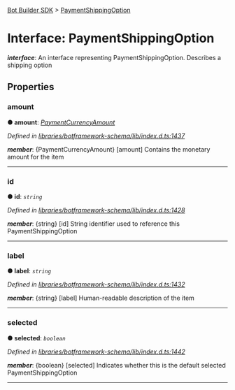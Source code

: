 [Bot Builder SDK](../README.md) > [PaymentShippingOption](../interfaces/botbuilder.paymentshippingoption.md)



# Interface: PaymentShippingOption

*__interface__*: An interface representing PaymentShippingOption. Describes a shipping option



## Properties
<a id="amount"></a>

###  amount

**●  amount**:  *[PaymentCurrencyAmount](botbuilder.paymentcurrencyamount.md)* 

*Defined in [libraries/botframework-schema/lib/index.d.ts:1437](https://github.com/Microsoft/botbuilder-js/blob/c748a95/libraries/botframework-schema/lib/index.d.ts#L1437)*


*__member__*: {PaymentCurrencyAmount} [amount] Contains the monetary amount for the item





___

<a id="id"></a>

###  id

**●  id**:  *`string`* 

*Defined in [libraries/botframework-schema/lib/index.d.ts:1428](https://github.com/Microsoft/botbuilder-js/blob/c748a95/libraries/botframework-schema/lib/index.d.ts#L1428)*


*__member__*: {string} [id] String identifier used to reference this PaymentShippingOption





___

<a id="label"></a>

###  label

**●  label**:  *`string`* 

*Defined in [libraries/botframework-schema/lib/index.d.ts:1432](https://github.com/Microsoft/botbuilder-js/blob/c748a95/libraries/botframework-schema/lib/index.d.ts#L1432)*


*__member__*: {string} [label] Human-readable description of the item





___

<a id="selected"></a>

###  selected

**●  selected**:  *`boolean`* 

*Defined in [libraries/botframework-schema/lib/index.d.ts:1442](https://github.com/Microsoft/botbuilder-js/blob/c748a95/libraries/botframework-schema/lib/index.d.ts#L1442)*


*__member__*: {boolean} [selected] Indicates whether this is the default selected PaymentShippingOption





___


